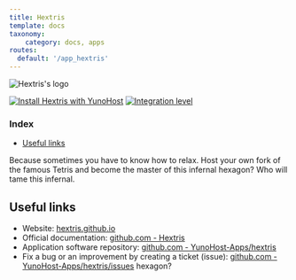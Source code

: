```yaml
---
title: Hextris
template: docs
taxonomy:
    category: docs, apps
routes:
  default: '/app_hextris'
---
```


![Hextris's logo](image://hextris_logo.png?width=80)

[![Install Hextris with YunoHost](https://install-app.yunohost.org/install-with-yunohost.png)](https://install-app.yunohost.org/?app=hextris) [![Integration level](https://dash.yunohost.org/integration/hextris.svg)](https://dash.yunohost.org/appci/app/hextris)

### Index

- [Useful links](#useful-links)

Because sometimes you have to know how to relax. Host your own fork of the famous Tetris and become the master of this infernal hexagon? Who will tame this infernal.

## Useful links

+ Website: [hextris.github.io](http://hextris.github.io/)
+ Official documentation: [github.com - Hextris](https://github.com/Hextris/Hextris)
+ Application software repository: [github.com - YunoHost-Apps/hextris](https://github.com/YunoHost-Apps/hextris_ynh)
+ Fix a bug or an improvement by creating a ticket (issue): [github.com - YunoHost-Apps/hextris/issues](https://github.com/YunoHost-Apps/hextris_ynh/issues)
 hexagon?

